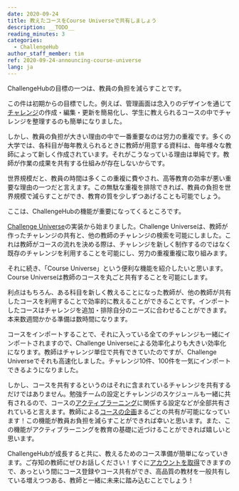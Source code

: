 ```yaml
---
date: 2020-09-24
title: 教えたコースをCourse Universeで共有しましょう
description: __TODO__
reading_minutes: 3
categories:
  - ChallengeHub
author_staff_member: tim
ref: 2020-09-24-announcing-course-universe
lang: ja
---
```


ChallengeHubの目標の一つは、教員の負担を減らすことです。

この件は初期からの目標でした。例えば、管理画面は念入りのデザインを通じて[チャレンジ]( //2020/03/12/what-makes-a-good-challenge/ )の作成・編集・更新を簡易化し、学生に教えられるコースの中でチャレンジを整理するのも簡単になりました。

しかし、教員の負担が大きい理由の中で一番重要なのは労力の重複です。多くの大学では、各科目が毎年教えられるときに教師が用意する資料は、毎年様々な教師によって新しく作成されています。それがこうなっている理由は単純です。教師が作業の成果を共有する仕組みが存在しないからです。

世界規模だと、教員の時間は多くこの重複に費やされ、高等教育の効率が悪い重要な理由の一つだと言えます。この無駄な重複を排除できれば、教員の負担を世界規模で減らすことができ、教育の質を少しずつあげることも可能でしょう。

ここは、ChallengeHubの機能が重要になってくるところです。

[Challenge Universe]( /2020/07/13/announcing-challenge-universe/ )の実装から始まりました。Challenge Universeは、教師が作ったチャレンジの共有と、他の教師のチャレンジの検索を可能にしました。これは教師がコースの流れを決める際は、チャレンジを新しく制作するのではなく既存のチャレンジを利用することを可能にし、労力の重複重複に取り組みます。

それに続き、「Course Universe」という便利な機能を紹介したいと思います。Course Universeは教師のコースを丸ごと共有することを可能にします。

利点はもちろん、ある科目を新しく教えることになった教師が、他の教師が共有したコースを利用することで効率的に教えることができることです。インポートしたコースはチャレンジを追加・排除自分のニーズに合わせることができます。本来数週間かかる準備は数時間になります。

コースをインポートすることで、それに入っている全てのチャレンジも一緒にインポートされますので、Challenge Universeによる効率化よりも大きい効率化になります。教師はチャレンジ単位で共有できていたのですが、Challenge Universeでそれも高速化しました。チャレンジ10件、100件を一気にインポートできるようになりました。

しかし、コースを共有するというのはそれに含まれているチャレンジを共有するだけではありません。勉強チームの設定とチャレンジのスケジュールも一緒に共有されるので、コースの[アクティブラーニング]( /active-learning/ )に関係する設定などが全部共有されていると言えます。教師による[コースの企画]( /2019/08/12/first-two-classes/ )まるごとの共有が可能になっています！この機能が教員お負担を減らすことができれば幸いと思います。また、この機能がアクティブラーニングを教育の基礎に近づけることができれば嬉しいと思います。

ChallengeHubが成長すると共に、教えるためのコース準備が簡単になっていきます。ご存知の教師にぜひお話しください！すぐに[アカウントを取得]( /contact/ )できますので、あっという間にコース登録やコース共有ができ、高品質の教材を一般共有している増えつつある、教師と一緒に未来に踏み込むことでしょう！
